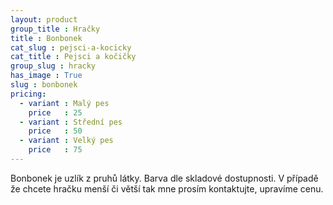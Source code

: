 ```yaml
---
layout: product
group_title : Hračky
title : Bonbonek
cat_slug : pejsci-a-kocicky
cat_title : Pejsci a kočičky
group_slug : hracky
has_image : True
slug : bonbonek
pricing:
  - variant : Malý pes
    price   : 25
  - variant : Střední pes
    price   : 50
  - variant : Velký pes
    price   : 75
---
```


Bonbonek je uzlík z pruhů látky. Barva dle skladové dostupnosti.  V případě že chcete hračku menší či větší tak mne prosím kontaktujte, upravíme cenu.

